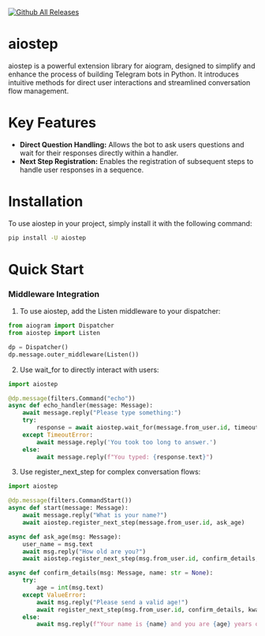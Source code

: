 [![Github All Releases](https://img.shields.io/github/downloads/NasrollahYusefi/aiostep/total.svg)]()

# aiostep

aiostep is a powerful extension library for aiogram, designed to simplify and enhance the process of building Telegram bots in Python. It introduces intuitive methods for direct user interactions and streamlined conversation flow management.

# Key Features
- **Direct Question Handling:** Allows the bot to ask users questions and wait for their responses directly within a handler.
- **Next Step Registration:** Enables the registration of subsequent steps to handle user responses in a sequence.

# Installation
To use aiostep in your project, simply install it with the following command:
```bash
pip install -U aiostep
```

# Quick Start
### Middleware Integration
1. To use aiostep, add the Listen middleware to your dispatcher:
```python
from aiogram import Dispatcher
from aiostep import Listen

dp = Dispatcher()
dp.message.outer_middleware(Listen())
```
2. Use wait_for to directly interact with users:
```python
import aiostep

@dp.message(filters.Command("echo"))
async def echo_handler(message: Message):
    await message.reply("Please type something:")
    try:
        response = await aiostep.wait_for(message.from_user.id, timeout=25)
    except TimeoutError:
        await message.reply('You took too long to answer.')
    else:
        await message.reply(f"You typed: {response.text}")
```
3. Use register_next_step for complex conversation flows:
```python
import aiostep

@dp.message(filters.CommandStart())
async def start(message: Message):
    await message.reply("What is your name?")
    await aiostep.register_next_step(message.from_user.id, ask_age)

async def ask_age(msg: Message):
    user_name = msg.text
    await msg.reply("How old are you?")
    await aiostep.register_next_step(msg.from_user.id, confirm_details, kwargs={"name": user_name})

async def confirm_details(msg: Message, name: str = None):
    try:
        age = int(msg.text)
    except ValueError:
        await msg.reply("Please send a valid age!")
        await register_next_step(msg.from_user.id, confirm_details, kwargs={"name": name})
    else:
        await msg.reply(f"Your name is {name} and you are {age} years old. Thank you!")
```
